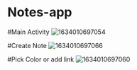# Notes-app

#Main Activity
![1634010697054](https://user-images.githubusercontent.com/75306503/136888565-d3e67b54-217d-49df-9064-45d2ae0d69f2.jpg)

#Create Note
![1634010697066](https://user-images.githubusercontent.com/75306503/136888530-6085e441-7e17-493e-8191-edfd40aa553b.jpg)

#Pick Color or add link
![1634010697060](https://user-images.githubusercontent.com/75306503/136888533-0a27b4a2-abe7-4e55-abe2-fc07d8aca584.jpg)
